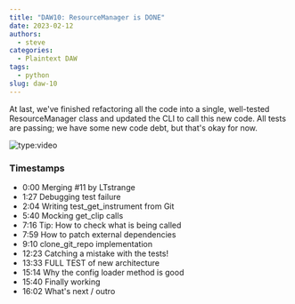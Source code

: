 ```yaml
---
title: "DAW10: ResourceManager is DONE"
date: 2023-02-12
authors:
  - steve
categories:
  - Plaintext DAW
tags:
  - python
slug: daw-10
---
```


At last, we've finished refactoring all the code into a single, well-tested ResourceManager class and updated the CLI to call this new code. All tests are passing; we have some new code debt, but that's okay for now.

<!-- more -->

![type:video](https://www.youtube.com/embed/c_Ym_6fpIDA)

### Timestamps

- 0:00 Merging #11 by LTstrange
- 1:27 Debugging test failure
- 2:04 Writing test_get_instrument from Git
- 5:40 Mocking get_clip calls
- 7:16 Tip: How to check what is being called
- 7:59 How to patch external dependencies
- 9:10 clone_git_repo implementation
- 12:23 Catching a mistake with the tests!
- 13:33 FULL TEST of new architecture
- 15:14 Why the config loader method is good
- 15:40 Finally working
- 16:02 What's next / outro
